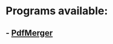 # Programs available:
##         - [PdfMerger](https://github.com/sjohanne/sjohannePublic/tree/master/PdfMerger)
